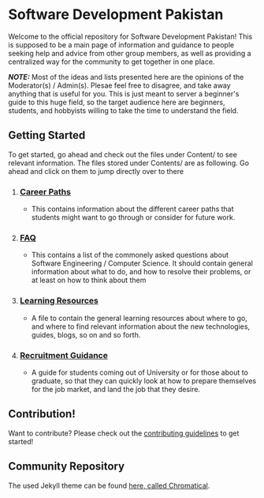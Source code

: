 # Software Development Pakistan

Welcome to the official repository for Software Development Pakistan! This is supposed to be a main page of information and guidance to people seeking help and advice from other group members, as well as providing a centralized way for the community to get together in one place.

***NOTE:*** Most of the ideas and lists presented here are the opinions of the Moderator(s) / Admin(s). Plesae feel free to disagree, and take away anything that is useful for you. This is just meant to server a beginner's guide to this huge field, so the target audience here are beginners, students, and hobbyists willing to take the time to understand the field.

## Getting Started

To get started, go ahead and check out the files under Content/ to see relevant information. 
The files stored under Contents/ are as following. Go ahead and click on them to jump directly over to there

1. ### [Career Paths](https://github.com/Software-Development-Pakistan/Software-Development-Pakistan.github.io/blob/master/Content/Career-paths)
   - This contains information about the different career paths that students might want to go through or consider for future work. 
2. ### [FAQ](https://github.com/Software-Development-Pakistan/Software-Development-Pakistan.github.io/blob/master/Content/FAQ.md)
   - This contains a list of the commonely asked questions about Software Engineering / Computer Science. It should contain general information about what to do, and how to resolve their problems, or at least on how to think about them 
3. ### [Learning Resources](https://github.com/Software-Development-Pakistan/Software-Development-Pakistan.github.io/blob/master/Content/Learning-resources.md)
   - A file to contain the general learning resources about where to go, and where to find relevant information about the new technologies, guides, blogs, so on and so forth. 
4. ### [Recruitment Guidance](https://github.com/Software-Development-Pakistan/Software-Development-Pakistan.github.io/blob/master/Content/Recruitment-guidance.md)
    - A guide for students coming out of University or for those about to graduate, so that they can quickly look at how to prepare themselves for the job market, and land the job that they desire.

## Contribution!

Want to contribute? Please check out the [contributing guidelines](https://github.com/Software-Development-Pakistan/Software-Development-Pakistan.github.io/blob/saif/CONTRIBUTING.md) to get started!

## Community Repository

The used Jekyll theme can be found [here, called Chromatical](https://github.com/chromatical/jekyll-materialdocs).
